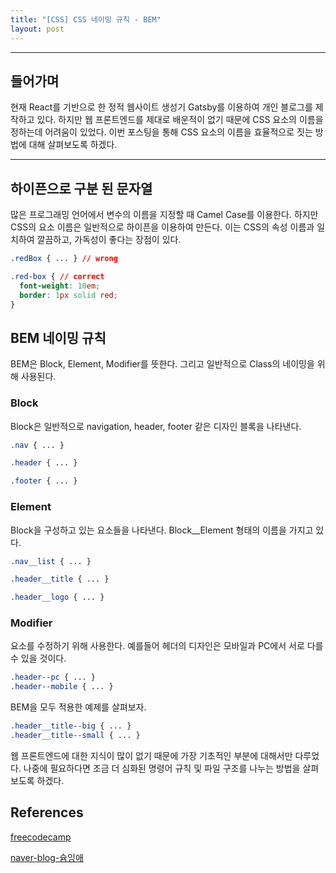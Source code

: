 ```yaml
---
title: "[CSS] CSS 네이밍 규칙 - BEM"
layout: post
---
```



---
## 들어가며
현재 React를 기반으로 한 정적 웹사이트 생성기 Gatsby를 이용하여 개인 블로그를 제작하고 있다. 하지만 웹 프론트엔드를 제대로 배운적이 없기 때문에 CSS 요소의 이름을 정하는데 어려움이 있었다. 이번 포스팅을 통해 CSS 요소의 이름을 효율적으로 짓는 방법에 대해 살펴보도록 하겠다.

---
## 하이픈으로 구분 된 문자열
많은 프로그래밍 언어에서 변수의 이름을 지정할 때 Camel Case를 이용한다. 하지만 CSS의 요소 이름은 일반적으로 하이픈을 이용하여 만든다. 이는 CSS의 속성 이름과 일치하여 깔끔하고, 가독성이 좋다는 장점이 있다.

```css
.redBox { ... } // wrong

.red-box { // correct
  font-weight: 10em;
  border: 1px solid red;
}
```

## BEM 네이밍 규칙
BEM은 Block, Element, Modifier를 뜻한다. 그리고 일반적으로 Class의 네이밍을 위해 사용된다.

### Block
Block은 일반적으로 navigation, header, footer 같은 디자인 블록을 나타낸다.

```css
.nav { ... }

.header { ... }

.footer { ... }
```

### Element
Block을 구성하고 있는 요소들을 나타낸다. Block__Element 형태의 이름을 가지고 있다.

```css
.nav__list { ... }

.header__title { ... }

.header__logo { ... }
```

### Modifier
요소를 수정하기 위해 사용한다. 예를들어 헤더의 디자인은 모바일과 PC에서 서로 다를 수 있을 것이다. 

```css
.header--pc { ... }
.header--mobile { ... }
```

BEM을 모두 적용한 예제를 살펴보자. 

```css
.header__title--big { ... }
.header__title--small { ... }
```

웹 프론트엔드에 대한 지식이 많이 없기 때문에 가장 기초적인 부분에 대해서만 다루었다. 나중에 필요하다면 조금 더 심화된 명령어 규칙 및 파일 구조를 나누는 방법을 살펴보도록 하겠다.

## References
[freecodecamp](https://www.freecodecamp.org/news/css-naming-conventions-that-will-save-you-hours-of-debugging-35cea737d849/)

[naver-blog-슘잉애](https://m.blog.naver.com/PostView.nhn?blogId=sum2ne&logNo=221362588553&proxyReferer=https%3A%2F%2Fwww.google.com%2F)